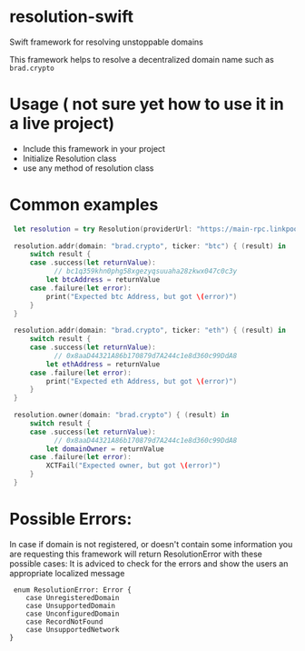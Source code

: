 # resolution-swift
Swift framework for resolving unstoppable domains

This framework helps to resolve a decentralized domain name such as `brad.crypto`

# Usage ( not sure yet how to use it in a live project) 
 - Include this framework in your project
 - Initialize Resolution class
 - use any method of resolution class
 
 # Common examples
 ```swift
  let resolution = try Resolution(providerUrl: "https://main-rpc.linkpool.io", network: "mainnet");
  
  resolution.addr(domain: "brad.crypto", ticker: "btc") { (result) in
      switch result {
      case .success(let returnValue):
            // bc1q359khn0phg58xgezyqsuuaha28zkwx047c0c3y
          let btcAddress = returnValue
      case .failure(let error):
          print("Expected btc Address, but got \(error)")
      }
  }
  
  resolution.addr(domain: "brad.crypto", ticker: "eth") { (result) in
      switch result {
      case .success(let returnValue):
            // 0x8aaD44321A86b170879d7A244c1e8d360c99DdA8
          let ethAddress = returnValue
      case .failure(let error):
          print("Expected eth Address, but got \(error)")
      }
  }
  
  resolution.owner(domain: "brad.crypto") { (result) in
      switch result {
      case .success(let returnValue):
            // 0x8aaD44321A86b170879d7A244c1e8d360c99DdA8
          let domainOwner = returnValue
      case .failure(let error):
          XCTFail("Expected owner, but got \(error)")
      }
  }
 ```
 
 # Possible Errors:
 In case if domain is not registered, or doesn't contain some information you are requesting this framework will return ResolutionError with these possible cases:
 It is adviced to check for the errors and show the users an appropriate localized message

```
 enum ResolutionError: Error {
    case UnregisteredDomain
    case UnsupportedDomain
    case UnconfiguredDomain
    case RecordNotFound
    case UnsupportedNetwork
}
```
